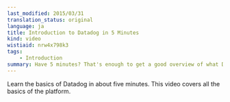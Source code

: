 ```yaml
---
last_modified: 2015/03/31
translation_status: original
language: ja
title: Introduction to Datadog in 5 Minutes
kind: video
wistiaid: nrw4x798k3
tags:
    - Introduction
summary: Have 5 minutes? That's enough to get a good overview of what Datadog has to offer.
---
```


Learn the basics of Datadog in about five minutes. This video covers all the basics of the platform.
